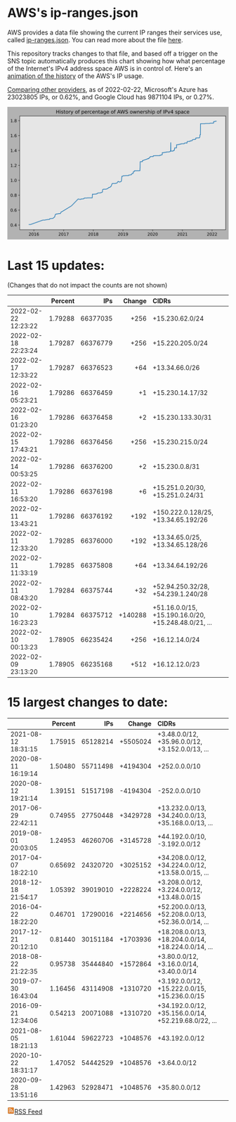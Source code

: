 # AWS's ip-ranges.json

AWS provides a data file showing the current IP ranges their
services use, called [ip-ranges.json](https://ip-ranges.amazonaws.com/ip-ranges.json).  You 
can read more about the file [here](https://docs.aws.amazon.com/general/latest/gr/aws-ip-ranges.html).

This repository tracks changes to that file, and based off a trigger on the SNS topic 
automatically produces this chart showing how what percentage of the Internet's IPv4 
address space AWS is in control of.  Here's an 
[animation of the history](https://youtu.be/Su25yl7eol8) of the AWS's IP usage.

[Comparing other providers](https://github.com/seligman/cloud_sizes), as of 2022-02-22, Microsoft's Azure has 23023805 IPs, or 0.62%, and Google Cloud has 9871104 IPs, or 0.27%.

![History of AWS](history_count.svg)

# Last 15 updates:

(Changes that do not impact the counts are not shown)

| | Percent | IPs | Change | CIDRs |
| :--- | ---: | ---: | ---: | :--- |
| 2022-02-22 12:23:22 | 1.79288 | 66377035 | +256 | +15.230.62.0/24 |
| 2022-02-18 22:23:24 | 1.79287 | 66376779 | +256 | +15.220.205.0/24 |
| 2022-02-17 12:33:22 | 1.79287 | 66376523 | +64 | +13.34.66.0/26 |
| 2022-02-16 05:23:21 | 1.79286 | 66376459 | +1 | +15.230.14.17/32 |
| 2022-02-16 01:23:20 | 1.79286 | 66376458 | +2 | +15.230.133.30/31 |
| 2022-02-15 17:43:21 | 1.79286 | 66376456 | +256 | +15.230.215.0/24 |
| 2022-02-14 00:53:25 | 1.79286 | 66376200 | +2 | +15.230.0.8/31 |
| 2022-02-11 16:53:20 | 1.79286 | 66376198 | +6 | +15.251.0.20/30, +15.251.0.24/31 |
| 2022-02-11 13:43:21 | 1.79286 | 66376192 | +192 | +150.222.0.128/25, +13.34.65.192/26 |
| 2022-02-11 12:33:20 | 1.79285 | 66376000 | +192 | +13.34.65.0/25, +13.34.65.128/26 |
| 2022-02-11 11:33:19 | 1.79285 | 66375808 | +64 | +13.34.64.192/26 |
| 2022-02-11 08:43:20 | 1.79284 | 66375744 | +32 | +52.94.250.32/28, +54.239.1.240/28 |
| 2022-02-10 16:23:23 | 1.79284 | 66375712 | +140288 | +51.16.0.0/15, +15.190.16.0/20, +15.248.48.0/21, ... |
| 2022-02-10 00:13:23 | 1.78905 | 66235424 | +256 | +16.12.14.0/24 |
| 2022-02-09 23:13:20 | 1.78905 | 66235168 | +512 | +16.12.12.0/23 |


# 15 largest changes to date:

| | Percent | IPs | Change | CIDRs |
| :--- | ---: | ---: | ---: | :--- |
| 2021-08-12 18:31:15 | 1.75915 | 65128214 | +5505024 | +3.48.0.0/12, +35.96.0.0/12, +3.152.0.0/13, ... |
| 2020-08-11 16:19:14 | 1.50480 | 55711498 | +4194304 | +252.0.0.0/10 |
| 2020-08-12 19:21:14 | 1.39151 | 51517198 | -4194304 | -252.0.0.0/10 |
| 2017-06-29 22:42:11 | 0.74955 | 27750448 | +3429728 | +13.232.0.0/13, +34.240.0.0/13, +35.168.0.0/13, ... |
| 2019-08-01 20:03:05 | 1.24953 | 46260706 | +3145728 | +44.192.0.0/10, -3.192.0.0/12 |
| 2017-04-07 18:22:10 | 0.65692 | 24320720 | +3025152 | +34.208.0.0/12, +34.224.0.0/12, +13.58.0.0/15, ... |
| 2018-12-18 21:54:17 | 1.05392 | 39019010 | +2228224 | +3.208.0.0/12, +3.224.0.0/12, +13.48.0.0/15 |
| 2016-04-22 18:22:20 | 0.46701 | 17290016 | +2214656 | +52.200.0.0/13, +52.208.0.0/13, +52.36.0.0/14, ... |
| 2017-12-21 20:12:10 | 0.81440 | 30151184 | +1703936 | +18.208.0.0/13, +18.204.0.0/14, +18.224.0.0/14, ... |
| 2018-08-22 21:22:35 | 0.95738 | 35444840 | +1572864 | +3.80.0.0/12, +3.16.0.0/14, +3.40.0.0/14 |
| 2019-07-30 16:43:04 | 1.16456 | 43114908 | +1310720 | +3.192.0.0/12, +15.222.0.0/15, +15.236.0.0/15 |
| 2016-09-21 12:34:06 | 0.54213 | 20071088 | +1310720 | +34.192.0.0/12, +35.156.0.0/14, +52.219.68.0/22, ... |
| 2021-08-05 18:21:13 | 1.61044 | 59622723 | +1048576 | +43.192.0.0/12 |
| 2020-10-22 18:31:17 | 1.47052 | 54442529 | +1048576 | +3.64.0.0/12 |
| 2020-09-28 13:51:16 | 1.42963 | 52928471 | +1048576 | +35.80.0.0/12 |


[![RSS Icon](rss-icon.png)RSS Feed](https://raw.githubusercontent.com/seligman/aws-ip-ranges/master/rss.xml)
